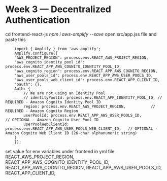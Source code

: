 # Week 3 — Decentralized Authentication
cd frontend-react-js
_npm i aws-amplify --save_
open src/app.jss file and paste this
```
    import { Amplify } from 'aws-amplify';
    Amplify.configure({
    "AWS_PROJECT_REGION": process.env.REACT_AWS_PROJECT_REGION,
    "aws_cognito_identity_pool_id": process.env.REACT_APP_AWS_COGNITO_IDENTITY_POOL_ID,
    "aws_cognito_region": process.env.REACT_APP_AWS_COGNITO_REGION,
    "aws_user_pools_id": process.env.REACT_APP_AWS_USER_POOLS_ID,
    "aws_user_pools_web_client_id": process.env.REACT_APP_CLIENT_ID,
    "oauth": {},
    Auth: {
        // We are not using an Identity Pool
        // identityPoolId: process.env.REACT_APP_IDENTITY_POOL_ID, // REQUIRED - Amazon Cognito Identity Pool ID
        region: process.env.REACT_AWS_PROJECT_REGION,           // REQUIRED - Amazon Cognito Region
        userPoolId: process.env.REACT_APP_AWS_USER_POOLS_ID,         // OPTIONAL - Amazon Cognito User Pool ID
        userPoolWebClientId: process.env.REACT_APP_AWS_USER_POOLS_WEB_CLIENT_ID,   // OPTIONAL - Amazon Cognito Web Client ID (26-char alphanumeric string)
    }
    });
```
set value for env variables under frontend in yml file
REACT_AWS_PROJECT_REGION,
REACT_APP_AWS_COGNITO_IDENTITY_POOL_ID,
REACT_APP_AWS_COGNITO_REGION,
REACT_APP_AWS_USER_POOLS_ID,
REACT_APP_CLIENT_ID,